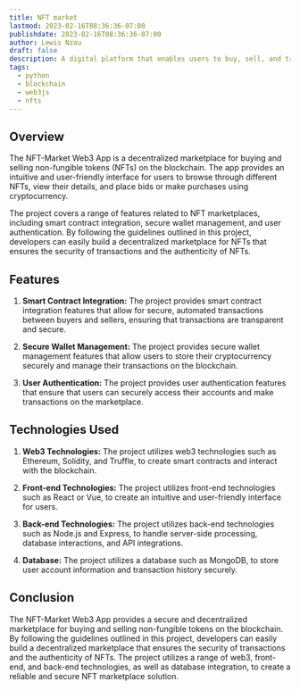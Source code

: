 ```yaml
---
title: NFT market
lastmod: 2023-02-16T08:36:36-07:00
publishdate: 2023-02-16T08:36:36-07:00
author: Lewis Nzau
draft: false
description: A digital platform that enables users to buy, sell, and trade non-fungible tokens (NFTs), digital assets that are stored on a blockchain.
tags:
  - python
  - blockchain
  - web3js
  - nfts
---
```


## Overview

The NFT-Market Web3 App is a decentralized marketplace for buying and selling non-fungible tokens (NFTs) on the blockchain. The app provides an intuitive and user-friendly interface for users to browse through different NFTs, view their details, and place bids or make purchases using cryptocurrency.

The project covers a range of features related to NFT marketplaces, including smart contract integration, secure wallet management, and user authentication. By following the guidelines outlined in this project, developers can easily build a decentralized marketplace for NFTs that ensures the security of transactions and the authenticity of NFTs.

## Features

1. **Smart Contract Integration:** The project provides smart contract integration features that allow for secure, automated transactions between buyers and sellers, ensuring that transactions are transparent and secure.

1. **Secure Wallet Management:** The project provides secure wallet management features that allow users to store their cryptocurrency securely and manage their transactions on the blockchain.

1. **User Authentication:** The project provides user authentication features that ensure that users can securely access their accounts and make transactions on the marketplace.

## Technologies Used

1. **Web3 Technologies:** The project utilizes web3 technologies such as Ethereum, Solidity, and Truffle, to create smart contracts and interact with the blockchain.

1. **Front-end Technologies:** The project utilizes front-end technologies such as React or Vue, to create an intuitive and user-friendly interface for users.

1. **Back-end Technologies:** The project utilizes back-end technologies such as Node.js and Express, to handle server-side processing, database interactions, and API integrations.

1. **Database:** The project utilizes a database such as MongoDB, to store user account information and transaction history securely.

## Conclusion

The NFT-Market Web3 App provides a secure and decentralized marketplace for buying and selling non-fungible tokens on the blockchain. By following the guidelines outlined in this project, developers can easily build a decentralized marketplace that ensures the security of transactions and the authenticity of NFTs. The project utilizes a range of web3, front-end, and back-end technologies, as well as database integration, to create a reliable and secure NFT marketplace solution.
